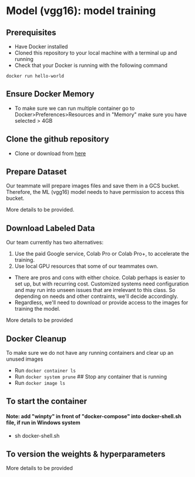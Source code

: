 # Model (vgg16): model training

## Prerequisites
* Have Docker installed
* Cloned this repository to your local machine with a terminal up and running
* Check that your Docker is running with the following command

`docker run hello-world`

## Ensure Docker Memory
- To make sure we can run multiple container go to Docker>Preferences>Resources and in "Memory" make sure you have selected > 4GB

## Clone the github repository
- Clone or download from [here](https://github.com/tonyhua18/AC215_rehab_image_detection_ai/vgg16_training)

## Prepare Dataset
Our teammate will prepare images files and save them in a GCS bucket.
Therefore, the ML (vgg16) model needs to have permission to access this bucket.

More details to be provided. 

## Download Labeled Data
Our team currently has two alternatives:
1) Use the paid Google service, Colab Pro or Colab Pro+, to accelerate the training.
2) Use local GPU resources that some of our teammates own.

- There are pros and cons with either choice. Colab perhaps is easier to set up, but with recurring cost. Customized systems need configuration and may run into unseen issues that are irrelevant to this class.
So depending on needs and other contraints, we'll decide accordingly.
- Regardless, we'll need to download or provide access to the images for training the model.

More details to be provided

## Docker Cleanup
To make sure we do not have any running containers and clear up an unused images
* Run `docker container ls`
* Run `docker system prune`             ## Stop any container that is running
* Run `docker image ls`

## To start the container
#### Note: add "winpty" in front of "docker-compose" into docker-shell.sh file, if run in Windows system
* sh docker-shell.sh

## To version the weights & hyperparameters
More details to be provided


